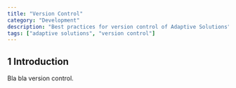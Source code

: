 ```yaml
---
title: "Version Control"
category: "Development"
description: "Best practices for version control of Adaptive Solutions"
tags: ["adaptive solutions", "version control"]
---
```


## 1 Introduction

Bla bla version control.
